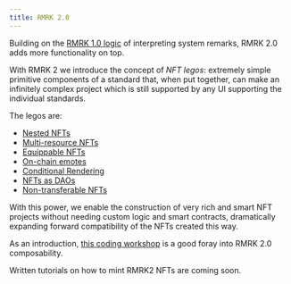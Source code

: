 ```yaml
---
title: RMRK 2.0
---
```


Building on the [RMRK 1.0 logic](rmrk1) of interpreting system remarks, RMRK 2.0 adds more
functionality on top.

With RMRK 2 we introduce the concept of _NFT legos_: extremely simple primitive components of a
standard that, when put together, can make an infinitely complex project which is still supported by
any UI supporting the individual standards.

The legos are:

- [Nested NFTs](lego1-nested)
- [Multi-resource NFTs](lego2-multi-resource)
- [Equippable NFTs](lego2.5-equippable)
- [On-chain emotes](lego3-emote)
- [Conditional Rendering](lego4-conditional-rendering)
- [NFTs as DAOs](lego5-dao)
- [Non-transferable NFTs](nontranserable.md)

With this power, we enable the construction of very rich and smart NFT projects without needing
custom logic and smart contracts, dramatically expanding forward compatibility of the NFTs created
this way. 

As an introduction, [this coding workshop](https://crowdcast.io/e/buidl) is a good foray into RMRK
2.0 composability.

Written tutorials on how to mint RMRK2 NFTs are coming soon.